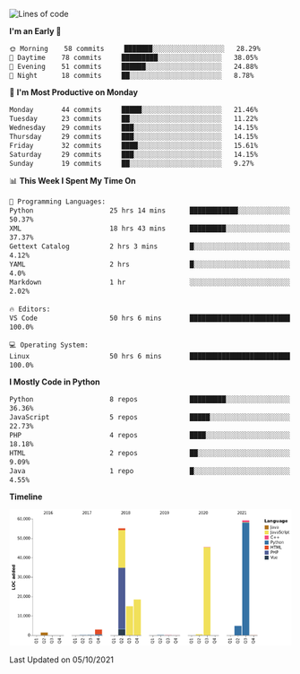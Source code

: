 <!--START_SECTION:waka-->
![Lines of code](https://img.shields.io/badge/From%20Hello%20World%20I%27ve%20Written-203496%20lines%20of%20code-blue)

**I'm an Early 🐤** 

```text
🌞 Morning    58 commits     ███████░░░░░░░░░░░░░░░░░░   28.29% 
🌆 Daytime    78 commits     █████████░░░░░░░░░░░░░░░░   38.05% 
🌃 Evening    51 commits     ██████░░░░░░░░░░░░░░░░░░░   24.88% 
🌙 Night      18 commits     ██░░░░░░░░░░░░░░░░░░░░░░░   8.78%

```
📅 **I'm Most Productive on Monday** 

```text
Monday       44 commits     █████░░░░░░░░░░░░░░░░░░░░   21.46% 
Tuesday      23 commits     ██░░░░░░░░░░░░░░░░░░░░░░░   11.22% 
Wednesday    29 commits     ███░░░░░░░░░░░░░░░░░░░░░░   14.15% 
Thursday     29 commits     ███░░░░░░░░░░░░░░░░░░░░░░   14.15% 
Friday       32 commits     ████░░░░░░░░░░░░░░░░░░░░░   15.61% 
Saturday     29 commits     ███░░░░░░░░░░░░░░░░░░░░░░   14.15% 
Sunday       19 commits     ██░░░░░░░░░░░░░░░░░░░░░░░   9.27%

```


📊 **This Week I Spent My Time On** 

```text
💬 Programming Languages: 
Python                   25 hrs 14 mins      ████████████░░░░░░░░░░░░░   50.37% 
XML                      18 hrs 43 mins      █████████░░░░░░░░░░░░░░░░   37.37% 
Gettext Catalog          2 hrs 3 mins        █░░░░░░░░░░░░░░░░░░░░░░░░   4.12% 
YAML                     2 hrs               █░░░░░░░░░░░░░░░░░░░░░░░░   4.0% 
Markdown                 1 hr                ░░░░░░░░░░░░░░░░░░░░░░░░░   2.02%

🔥 Editors: 
VS Code                  50 hrs 6 mins       █████████████████████████   100.0%

💻 Operating System: 
Linux                    50 hrs 6 mins       █████████████████████████   100.0%

```

**I Mostly Code in Python** 

```text
Python                   8 repos             █████████░░░░░░░░░░░░░░░░   36.36% 
JavaScript               5 repos             █████░░░░░░░░░░░░░░░░░░░░   22.73% 
PHP                      4 repos             ████░░░░░░░░░░░░░░░░░░░░░   18.18% 
HTML                     2 repos             ██░░░░░░░░░░░░░░░░░░░░░░░   9.09% 
Java                     1 repo              █░░░░░░░░░░░░░░░░░░░░░░░░   4.55%

```


**Timeline**

![Chart not found](https://raw.githubusercontent.com/telesoho/telesoho/master/charts/bar_graph.png) 


 Last Updated on 05/10/2021
<!--END_SECTION:waka-->


<!--
**telesoho/telesoho** is a ✨ _special_ ✨ repository because its `README.md` (this file) appears on your GitHub profile.

Here are some ideas to get you started:

- 🔭 I’m currently working on ...
- 🌱 I’m currently learning ...
- 👯 I’m looking to collaborate on ...
- 🤔 I’m looking for help with ...
- 💬 Ask me about ...
- 📫 How to reach me: ...
- 😄 Pronouns: ...
- ⚡ Fun fact: ...
-->
